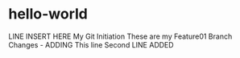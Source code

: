 # hello-world
LINE INSERT HERE
My Git Initiation
These are my Feature01 Branch Changes - ADDING This line
Second LINE ADDED
